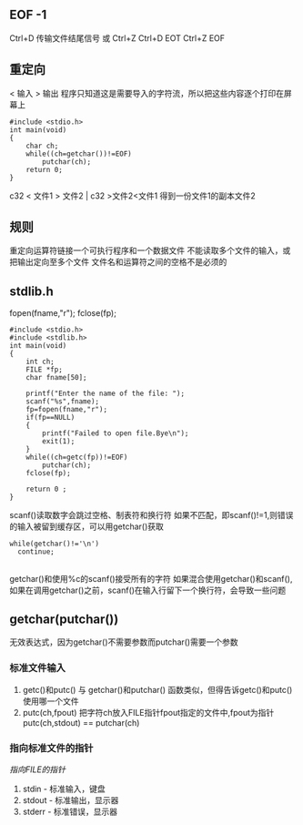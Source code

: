 ## EOF -1
 Ctrl+D 传输文件结尾信号 或 Ctrl+Z
 Ctrl+D EOT
 Ctrl+Z EOF
## 重定向
 < 输入 > 输出
 程序只知道这是需要导入的字符流，所以把这些内容逐个打印在屏幕上
```c32
#include <stdio.h>
int main(void)
{
    char ch;
    while((ch=getchar())!=EOF)
        putchar(ch);
    return 0;
}
```
c32 < 文件1 > 文件2 | c32 >文件2<文件1 得到一份文件1的副本文件2
## 规则
 重定向运算符链接一个可执行程序和一个数据文件
 不能读取多个文件的输入，或把输出定向至多个文件
 文件名和运算符之间的空格不是必须的
## stdlib.h
 fopen(fname,"r");
 fclose(fp);
```
#include <stdio.h>
#include <stdlib.h>
int main(void)
{
    int ch;
    FILE *fp;
    char fname[50];

    printf("Enter the name of the file: ");
    scanf("%s",fname);
    fp=fopen(fname,"r");
    if(fp==NULL)
    {
        printf("Failed to open file.Bye\n");
        exit(1);
    }
    while((ch=getc(fp))!=EOF)
        putchar(ch);
    fclose(fp);

    return 0 ;
}
```
scanf()读取数字会跳过空格、制表符和换行符
如果不匹配，即scanf()!=1,则错误的输入被留到缓存区，可以用getchar()获取
```即使有char也会跳过,直到'\n'继续下一步
while(getchar()!='\n')
  continue;
```
##
 getchar()和使用%c的scanf()接受所有的字符
 如果混合使用getchar()和scanf(),如果在调用getchar()之前，scanf()在输入行留下一个换行符，会导致一些问题
## getchar(putchar())
 无效表达式，因为getchar()不需要参数而putchar()需要一个参数
  ### 标准文件输入
   1. getc()和putc() 与 getchar()和putchar() 函数类似，但得告诉getc()和putc()使用哪一个文件
   2. putc(ch,fpout) 把字符ch放入FILE指针fpout指定的文件中,fpout为指针
      putc(ch,stdout) == putchar(ch)
  ### 指向标准文件的指针
   _指向FILE的指针_
   1. stdin - 标准输入，键盘
   2. stdout - 标准输出，显示器
   3. stderr -  标准错误，显示器 

